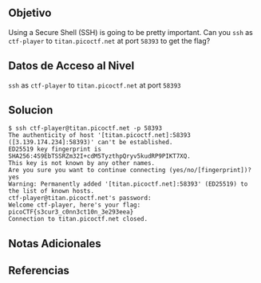 ## Objetivo

Using a Secure Shell (SSH) is going to be pretty important. Can you `ssh` as `ctf-player` to `titan.picoctf.net` at port `58393` to get the flag?
## Datos de Acceso al Nivel

`ssh` as `ctf-player` to `titan.picoctf.net` at port `58393` 
## Solucion

```
$ ssh ctf-player@titan.picoctf.net -p 58393
The authenticity of host '[titan.picoctf.net]:58393 ([3.139.174.234]:58393)' can't be established.
ED25519 key fingerprint is SHA256:4S9EbTSSRZm32I+cdM5TyzthpQryv5kudRP9PIKT7XQ.
This key is not known by any other names.
Are you sure you want to continue connecting (yes/no/[fingerprint])? yes
Warning: Permanently added '[titan.picoctf.net]:58393' (ED25519) to the list of known hosts.
ctf-player@titan.picoctf.net's password: 
Welcome ctf-player, here's your flag: picoCTF{s3cur3_c0nn3ct10n_3e293eea}
Connection to titan.picoctf.net closed.
```

## Notas Adicionales



## Referencias